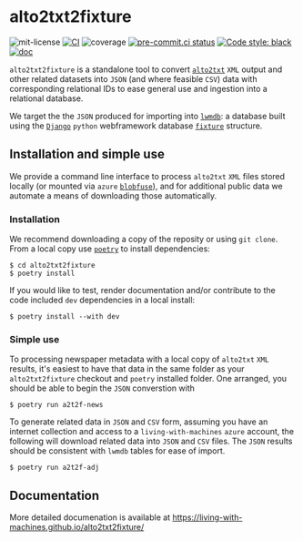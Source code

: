 # alto2txt2fixture

<!--index-start-->

<!-- prettier-ignore-start -->
![mit-license](https://img.shields.io/github/license/living-with-machines/alto2txt2fixture)
[![CI](https://github.com/living-with-machines/alto2txt2fixture/actions/workflows/ci.yaml/badge.svg)](https://github.com/Living-with-machines/alto2txt2fixture/actions)
![coverage](https://living-with-machines.github.io/alto2txt2fixture/img/coverage.svg)
[![pre-commit.ci status](https://results.pre-commit.ci/badge/github/Living-with-machines/alto2txt2fixture/main.svg)](https://results.pre-commit.ci/latest/github/Living-with-machines/alto2txt2fixture/main)
[![Code style: black](https://img.shields.io/badge/code%20style-black-000000.svg)](https://black.readthedocs.io/en/stable/)
[![doc](https://github.com/Living-with-machines/lwmdb/actions/workflows/pages/pages-build-deployment/badge.svg?branch=gh-pages)](https://living-with-machines.github.io/alto2txt2fixture/)
<!-- prettier-ignore-end -->

`alto2txt2fixture` is a standalone tool to convert [`alto2txt`](https://github.org/living-with-machines/alto2txt) `XML` output and other related datasets into `JSON` (and where feasible `CSV`) data with corresponding relational IDs to ease general use and ingestion into a relational database.

We target the the `JSON` produced for importing into [`lwmdb`](https://github.org/living-with-machines/lwmdb): a database built using the [`Django`](https://www.djangoproject.com/) `python` webframework database [`fixture`](https://docs.djangoproject.com/en/4.2/topics/db/fixtures) structure.

## Installation and simple use

We provide a command line interface to process `alto2txt` `XML` files stored locally (or mounted via `azure` [`blobfuse`](https://github.com/Azure/azure-storage-fuse)), and for additional public data we automate a means of downloading those automatically.

### Installation

We recommend downloading a copy of the reposity or using `git clone`. From a local copy use [`poetry`](https://python-poetry.org/) to install dependencies:

```console
$ cd alto2txt2fixture
$ poetry install
```

If you would like to test, render documentation and/or contribute to the code included `dev` dependencies in a local install:

```console
$ poetry install --with dev
```

### Simple use

To processing newspaper metadata with a local copy of `alto2txt` `XML` results, it's easiest to have that data in the same folder as your `alto2txt2fixture` checkout and `poetry` installed folder. One arranged, you should be able to begin the `JSON` converstion with

```console
$ poetry run a2t2f-news
```

To generate related data in `JSON` and `CSV` form, assuming you have an internet collection and access to a `living-with-machines` `azure` account, the following will download related data into `JSON` and `CSV` files. The `JSON` results should be consistent with `lwmdb` tables for ease of import.

```console
$ poetry run a2t2f-adj
```

<!--index-end-->

## Documentation

More detailed documenation is available at https://living-with-machines.github.io/alto2txt2fixture/

